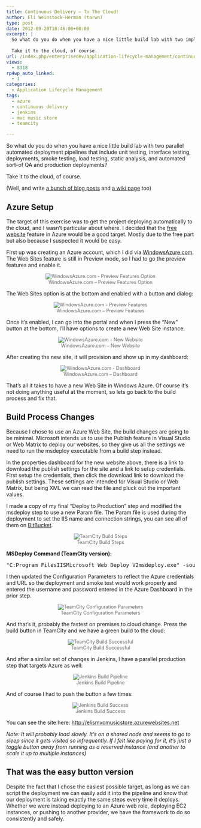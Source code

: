 ```yaml
---
title: Continuous Delivery – To The Cloud!
author: Eli Weinstock-Herman (tarwn)
type: post
date: 2012-09-20T10:46:00+00:00
excerpt: |
  So what do you do when you have a nice little build lab with two implementations of an automated deployment pipeline that includes unit testing, automated interface testing, automated deployments, smoke testing, automated load tests, static analysis, warning tracking, and automated sort-of QA and production deployments? 
  
  Take it to the cloud, of course.
url: /index.php/enterprisedev/application-lifecycle-management/continuous-delivery-to-the-cloud/
views:
  - 8318
rp4wp_auto_linked:
  - 1
categories:
  - Application Lifecycle Management
tags:
  - azure
  - continuous delivery
  - jenkins
  - mvc music store
  - teamcity

---
```

So what do you do when you have a nice little build lab with two parallel automated deployment pipelines that include unit testing, interface testing, deployments, smoke testing, load testing, static analysis, and automated sort-of QA and production deployments? 

Take it to the cloud, of course. 

(Well, and write [a bunch of blog posts][1] and [a wiki page][2] too)

## Azure Setup

The target of this exercise was to get the project deploying automatically to the cloud, and I wasn&#8217;t particular about where. I decided that the [free website][3] feature in Azure would be a good target. Mostly due to the free part but also because I suspected it would be easy.

First up was creating an Azure account, which I did via [WindowsAzure.com][4]. The Web Sites feature is still in Preview mode, so I had to go the preview features and enable it.

<div style="text-align: center; font-size: 90%; color: #666666;">
  <img src="http://www.tiernok.com/LTDBlog/ContinuousDelivery/Azure-01.png" alt="WindowsAzure.com - Preview Features Option" /><br /> WindowsAzure.com &#8211; Preview Features Option
</div>

The Web Sites option is at the bottom and enabled with a button and dialog:

<div style="text-align: center; font-size: 90%; color: #666666;">
  <img src="http://www.tiernok.com/LTDBlog/ContinuousDelivery/Azure-02.png" alt="WindowsAzure.com - Preview Features" /><br /> WindowsAzure.com &#8211; Preview Features
</div>

Once it&#8217;s enabled, I can go into the portal and when I press the &#8220;New&#8221; button at the bottom, I&#8217;ll have options to create a new Web Site instance.

<div style="text-align: center; font-size: 90%; color: #666666;">
  <img src="http://www.tiernok.com/LTDBlog/ContinuousDelivery/Azure-03.png" alt="WindowsAzure.com - New Website" /><br /> WindowsAzure.com &#8211; New Website
</div>

After creating the new site, it will provision and show up in my dashboard:

<div style="text-align: center; font-size: 90%; color: #666666;">
  <img src="http://www.tiernok.com/LTDBlog/ContinuousDelivery/Azure-04.png" alt="WindowsAzure.com - Dashboard" /><br /> WindowsAzure.com &#8211; Dashboard
</div>

That&#8217;s all it takes to have a new Web Site in Windows Azure. Of course it&#8217;s not doing anything useful at the moment, so lets go back to the build process and fix that.

## Build Process Changes

Because I chose to use an Azure Web Site, the build changes are going to be minimal. Microsoft intends us to use the Publish feature in Visual Studio or Web Matrix to deploy our websites, so they give us all the settings we need to run the msdeploy executable from a build step instead. 

In the properties dashboard for the new website above, there is a link to download the publish settings for the site and a link to setup credentials. First setup the credentials, then click the download link to download the publish settings. These settings are intended for Visual Studio or Web Matrix, but being XML we can read the file and pluck out the important values.

I made a copy of my final &#8220;Deploy to Production&#8221; step and modified the msdeploy step to use a new Param file. The Param file is used during the deployment to set the IIS name and connection strings, you can see all of them on [BitBucket][5]. 

<div style="text-align: center; font-size: 90%; color: #666666;">
  <img src="http://www.tiernok.com/LTDBlog/ContinuousDelivery/Azure-05.png" alt="TeamCity Build Steps" /><br /> TeamCity Build Steps
</div>

**MSDeploy Command (TeamCity version):**

<pre>"C:Program FilesIISMicrosoft Web Deploy V2msdeploy.exe" -source:package='%system.teamcity.build.workingDir%PriorArtifactsMvcMusicStore.zip' -dest:auto,computerName='%COMPUTER%',userName='%USERNAME%',password='%PASSWORD%',includeAcls='False',authtype=basic -allowUntrusted  -verb:sync -disableLink:AppPoolExtension -disableLink:ContentExtension -disableLink:CertificateExtension -setParamFile="%system.teamcity.build.workingDir%PriorArtifactsMvcMusicStore.AZUREWEBSITE.xml" -enableRule:DoNotDeleteRule</pre>

I then updated the Configuration Parameters to reflect the Azure credentials and URL so the deployment and smoke test would work properly and entered the username and password entered in the Azure Dashboard in the prior step.

<div style="text-align: center; font-size: 90%; color: #666666;">
  <img src="http://www.tiernok.com/LTDBlog/ContinuousDelivery/Azure-07.png" alt="TeamCity Configuration Parameters" /><br /> TeamCity Configuration Parameters
</div>

And that&#8217;s it, probably the fastest on premises to cloud change. Press the build button in TeamCity and we have a green build to the cloud:

<div style="text-align: center; font-size: 90%; color: #666666;">
  <img src="http://www.tiernok.com/LTDBlog/ContinuousDelivery/Azure-08.png" alt="TeamCity Build Successful" /><br /> TeamCity Build Successful
</div>

And after a similar set of changes in Jenkins, I have a parallel production step that targets Azure as well:

<div style="text-align: center; font-size: 90%; color: #666666;">
  <img src="http://www.tiernok.com/LTDBlog/ContinuousDelivery/Azure-9.png" alt="Jenkins Build Pipeline" /><br /> Jenkins Build Pipeline
</div>

And of course I had to push the button a few times:

<div style="text-align: center; font-size: 90%; color: #666666;">
  <img src="http://www.tiernok.com/LTDBlog/ContinuousDelivery/Azure-10.png" alt="Jenkins Build Success" /><br /> Jenkins Build Success
</div>

You can see the site here: http://elismvcmusicstore.azurewebsites.net

_Note: It will probably load slowly. It&#8217;s on a shared node and seems to go to sleep since it gets visited so infrequently. If I felt like paying for it, it&#8217;s just a toggle button away from running as a reserved instance (and another to scale it up to multiple instances)_

## That was the easy button version

Despite the fact that I chose the easiest possible target, as long as we can script the deployment we can easily add it into the pipeline and know that our deployment is taking exactly the same steps every time it deploys. Whether we were instead deploying to an Azure web role, deploying EC2 instances, or pushing to another provider, we have the framework to do so consistently and safely.

 [1]: /index.php/All/continuous+delivery: "Continuous Delivery posts"
 [2]: http://wiki.ltd.local/index.php/Eli%27s_Continuous_Delivery_Project "Continuous Delivery project wiki page"
 [3]: https://www.windowsazure.com/en-us/home/scenarios/web-sites/ "About the Azure Websites Feature"
 [4]: https://www.windowsazure.com/en-us/ "WindowsAzure.com"
 [5]: https://bitbucket.org/tarwn/mvcmusicstore.main/src/1560a5fd57ea/Configs "Parameter files at tarwn/MVCMusicStore.Main"
